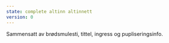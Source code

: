 ```yaml
---
state: complete altinn altinnett
version: 0
---
```

Sammensatt av brødsmulesti, tittel, ingress og pupliseringsinfo.
